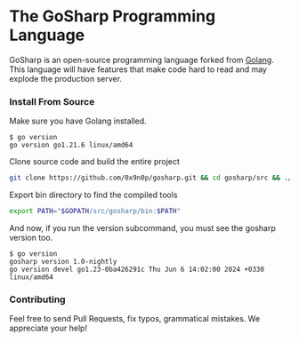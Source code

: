 # The GoSharp Programming Language

GoSharp is an open-source programming language forked from [Golang](https://github.com/golang/go). This language will
have features that make code hard
to read and may explode the production server.

### Install From Source

Make sure you have Golang installed.

```
$ go version
go version go1.21.6 linux/amd64
```

Clone source code and build the entire project

```bash
git clone https://github.com/0x9n0p/gosharp.git && cd gosharp/src && ./make.bash
```

Export bin directory to find the compiled tools

```bash
export PATH="$GOPATH/src/gosharp/bin:$PATH"
```

And now, if you run the version subcommand, you must see the gosharp version too.

```
$ go version
gosharp version 1.0-nightly
go version devel go1.23-0ba426291c Thu Jun 6 14:02:00 2024 +0330 linux/amd64
```

### Contributing

Feel free to send Pull Requests, fix typos, grammatical mistakes. We appreciate your help!
